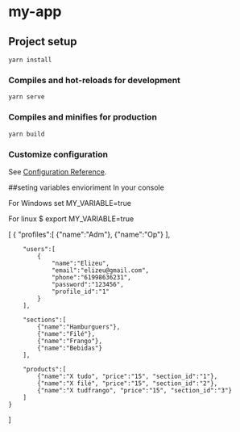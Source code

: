 # my-app

## Project setup
```
yarn install
```

### Compiles and hot-reloads for development
```
yarn serve
```

### Compiles and minifies for production
```
yarn build
```

### Customize configuration
See [Configuration Reference](https://cli.vuejs.org/config/).

##seting variables envioriment
In your console

For Windows set MY_VARIABLE=true

For linux $ export MY_VARIABLE=true


[
    {
        "profiles":[
            {"name":"Adm"},
            {"name":"Op"}
        ],

        "users":[
            {
                "name":"Elizeu", 
                "email":"elizeu@gmail.com",
                "phone":"61998636231",
                "password":"123456",
                "profile_id":"1"
            }
        ],

        "sections":[
            {"name":"Hamburguers"},
            {"name":"Filé"},
            {"name":"Frango"},
            {"name":"Bebidas"}
        ],

        "products":[
            {"name":"X tudo", "price":"15", "section_id":"1"},
            {"name":"X filé", "price":"15", "section_id":"2"},
            {"name":"X tudfrango", "price":"15", "section_id":"3"}
        ]
    }    
]
